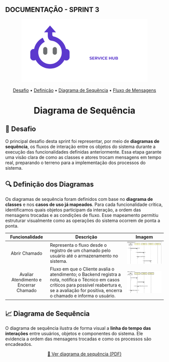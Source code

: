 ## DOCUMENTAÇÃO - SPRINT 3

<p align="center">
    <img src="https://github.com/omatheusgomes/pimiv/blob/main/documentacao/imagens/logo_img.png" alt="NexHelp" width="400px">
</p>

<p align="center"> 
 <a href="#desafio">Desafio</a> • 
 <a href="#definicao">Definição</a> • 
 <a href="#diagrama">Diagrama de Sequência</a> • 
 <a href="#fluxo">Fluxo de Mensagens</a>
</p>

<h1 align="center" width="200"> Diagrama de Sequência </h1>

<h2 id="desafio">🎯 Desafio</h2>

O principal desafio desta sprint foi representar, por meio de **diagramas de sequência**, os fluxos de interação entre os objetos do sistema durante a execução das funcionalidades definidas anteriormente. Essa etapa garante uma visão clara de como as classes e atores trocam mensagens em tempo real, preparando o terreno para a implementação dos processos do sistema.

<h2 id="definicao">🔍 Definição dos Diagramas</h2>

Os diagramas de sequência foram definidos com base no **diagrama de classes** e nos **casos de uso já mapeados**. Para cada funcionalidade crítica, identificamos quais objetos participam da interação, a ordem das mensagens trocadas e as condições de fluxo. Esse mapeamento permitiu estruturar visualmente como as operações do sistema ocorrem de ponta a ponta.

| Funcionalidade | Descrição | Imagem |
| :------------: | --------- | ------ |
| Abrir Chamado | Representa o fluxo desde o registro de um chamado pelo usuário até o armazenamento no sistema. | <img src="https://github.com/omatheusgomes/pimiv_ads/blob/main/documentacao/imagens/sequencia_abirchamado.png" alt="Sequência Abrir Chamado" width="600"> |
| Avaliar Atendimento e Encerrar Chamado | Fluxo em que o Cliente avalia o atendimento; o Backend registra a nota, notifica o Técnico em casos críticos para possível reabertura e, se a avaliação for positiva, encerra o chamado e informa o usuário.| <img src="https://github.com/omatheusgomes/pimiv_ads/blob/main/documentacao/imagens/sequencia_avaliaratendimento.png" alt="Sequência " width="600"> |

<h2 id="diagrama">📈 Diagrama de Sequência</h2>

O diagrama de sequência ilustra de forma visual a **linha do tempo das interações** entre usuários, objetos e componentes do sistema. Ele evidencia a ordem das mensagens trocadas e como os processos são encadeados.

<p align="center">
  <a href="documentacao/imagens/diagramas/sequencia.pdf">📄 Ver diagrama de sequência (PDF)</a>
</p>


